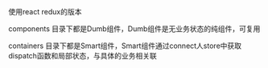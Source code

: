 使用react redux的版本

components 目录下都是Dumb组件，Dumb组件是无业务状态的纯组件，可复用

containers 目录下都是Smart组件，Smart组件通过connect人store中获取dispatch函数和局部状态，与具体的业务相关联

